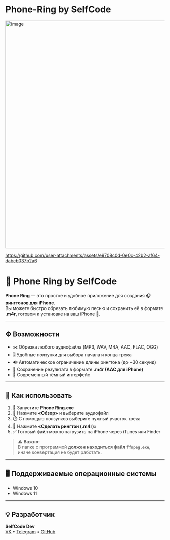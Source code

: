 # Phone-Ring by SelfCode


<img width="552" height="719" alt="image" src="https://github.com/user-attachments/assets/b79b1e34-80cd-45c0-9dbd-91103f5fd810" />




https://github.com/user-attachments/assets/e9708c0d-0e0c-42b2-af64-dabcb037b2a6



# 🎵 Phone Ring by SelfCode  

**Phone Ring** — это простое и удобное приложение для создания 🎧 **рингтонов для iPhone**.  
Вы можете быстро обрезать любимую песню и сохранить её в формате **.m4r**, готовом к установке на ваш iPhone 📱.

---

## ⚙️ Возможности
- ✂️ Обрезка любого аудиофайла (MP3, WAV, M4A, AAC, FLAC, OGG)  
- 🎚️ Удобные ползунки для выбора начала и конца трека  
- 🔊 Автоматическое ограничение длины рингтона (до ~30 секунд)  
- 💾 Сохранение результата в формате **.m4r (AAC для iPhone)**  
- 🖤 Современный тёмный интерфейс  

---

## 🚀 Как использовать

1. 📂 Запустите **Phone Ring.exe**  
2. 🎵 Нажмите **«Обзор»** и выберите аудиофайл  
3. ⏱️ С помощью ползунков выберите нужный участок трека  
4. 💽 Нажмите **«Сделать рингтон (.m4r)**»  
5. ✅ Готовый файл можно загрузить на iPhone через iTunes или Finder  

> ⚠️ **Важно:**  
> В папке с программой **должен находиться файл `ffmpeg.exe`**,  
> иначе конвертация не будет работать.  

---

## 🖥️ Поддерживаемые операционные системы
- Windows 10  
- Windows 11  

---

## 💡 Разработчик
**SelfCode Dev**  
[VK](https://vk.com/selfcode_dev) • [Telegram](https://t.me/selfcode_dev) • [GitHub](https://github.com/SelfC0de)


